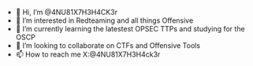 - 👋 Hi, I’m @4NU81X7H3H4CK3r
- 👀 I’m interested in Redteaming and all things Offensive
- 🌱 I’m currently learning the latestest OPSEC TTPs and studying for the OSCP
- 💞️ I’m looking to collaborate on CTFs and Offensive Tools  
- 📫 How to reach me X:@4NU81X7H3H4ck3r

<!---
4NU81X7H3H4CK3r/4NU81X7H3H4CK3r is a ✨ special ✨ repository because its `README.md` (this file) appears on your GitHub profile.
You can click the Preview link to take a look at your changes.
--->
